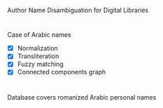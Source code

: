 Author Name Disambiguation for Digital Libraries

# 

Case of Arabic names

- [x] Normalization
- [x] Transliteration 
- [x] Fuzzy matching
- [x] Connected components graph

#

Database covers romanized Arabic personal names